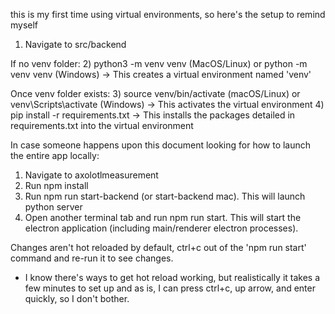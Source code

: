 this is my first time using virtual environments, so here's the setup to remind myself

1) Navigate to src/backend

If no venv folder:
2) python3 -m venv venv (MacOS/Linux) or python -m venv venv (Windows) -> This creates a virtual environment named 'venv'

Once venv folder exists:
3) source venv/bin/activate (macOS/Linux) or venv\Scripts\activate (Windows) -> This activates the virtual environment
4) pip install -r requirements.txt -> This installs the packages detailed in requirements.txt into the virtual environment

In case someone happens upon this document looking for how to launch the entire app locally:

1) Navigate to axolotlmeasurement
2) Run npm install
3) Run npm run start-backend (or start-backend mac). This will launch python server
4) Open another terminal tab and run npm run start. This will start the electron application (including main/renderer electron processes).

Changes aren't hot reloaded by default, ctrl+c out of the 'npm run start' command and re-run it to see changes.
 - I know there's ways to get hot reload working, but realistically it takes a few minutes to set up and as is, I can press ctrl+c, up arrow, and enter quickly, so I don't bother.
